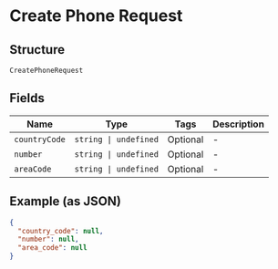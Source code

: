 
# Create Phone Request

## Structure

`CreatePhoneRequest`

## Fields

| Name | Type | Tags | Description |
|  --- | --- | --- | --- |
| `countryCode` | `string \| undefined` | Optional | - |
| `number` | `string \| undefined` | Optional | - |
| `areaCode` | `string \| undefined` | Optional | - |

## Example (as JSON)

```json
{
  "country_code": null,
  "number": null,
  "area_code": null
}
```

